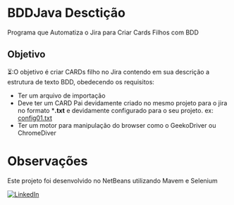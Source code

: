 # BDDJava Desctição
Programa que Automatiza o Jira para Criar Cards Filhos com BDD

## Objetivo
⏳:O objetivo é criar CARDs filho no Jira contendo em sua descrição a estrutura de texto BDD, obedecendo os requisitos:
- Ter um arquivo de importação 
- Deve ter um CARD Pai devidamente criado no mesmo projeto para o jira no formato ***.txt** e devidamente configurado para
  o seu projeto. ex: [config01.txt](config01.txt)
- Ter um motor para manipulação do browser como o GeekoDriver ou ChromeDiver

# Observações
Este projeto foi desenvolvido no NetBeans utilizando Mavem e Selenium  
  
<a href=https://www.linkedin.com/in/edsonsanto/>![LinkedIn](https://img.shields.io/badge/linkedin-%230077B5.svg?style=for-the-badge&logo=linkedin&logoColor=white)</a>
